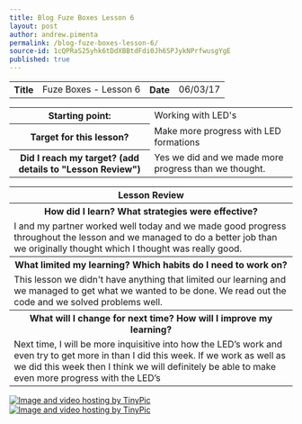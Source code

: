 ```yaml
---
title: Blog Fuze Boxes Lesson 6
layout: post
author: andrew.pimenta
permalink: /blog-fuze-boxes-lesson-6/
source-id: 1cQPRaS25yhk6tDdXBBtdFdi0Jh6SPJykNPrfwusgYgE
published: true
---
```

<table>
  <tr>
    <th>Title</th>
    <td>Fuze Boxes - Lesson 6</td>
    <th>Date</th>
    <td>06/03/17</td>
  </tr>
</table>


<table>
  <tr>
    <th>Starting point:</th>
    <td>Working with LED's</td>
  </tr>
  <tr>
    <th>Target for this lesson?</th>
    <td>Make more progress with LED formations</td>
  </tr>
  <tr>
    <th>Did I reach my target? 
(add details to "Lesson Review")</th>
    <td> Yes we did and we made more progress than we thought.</td>
  </tr>
</table>


<table>
  <tr>
    <th>Lesson Review</th>
  </tr>
  <tr>
    <th>How did I learn? What strategies were effective? </th>
  </tr>
  <tr>
    <td>I and my partner worked well today and we made good progress throughout the lesson and we managed to do a better job than we originally thought which I thought was really good. </td>
  </tr>
  <tr>
    <th>What limited my learning? Which habits do I need to work on? </th>
  </tr>
  <tr>
    <td>This lesson we didn't have anything that limited our learning and we managed to get what we wanted to be done. We read out the code and we solved problems well.</td>
  </tr>
  <tr>
    <th>What will I change for next time? How will I improve my learning?</th>
  </tr>
  <tr>
    <td>Next time, I will be more inquisitive into how the LED’s work and even try to get more in than I did this week. If we work as well as we did this week then I think we will definitely be able to make even more progress with the LED’s</td>
  </tr>
</table>

<a href="http://tinypic.com?ref=24gr6e1" target="_blank"><img src="http://i66.tinypic.com/24gr6e1.jpg" border="0" alt="Image and video hosting by TinyPic"></a>         <a href="http://tinypic.com?ref=rj0e9j" target="_blank"><img src="http://i66.tinypic.com/rj0e9j.jpg" border="0" alt="Image and video hosting by TinyPic"></a>


